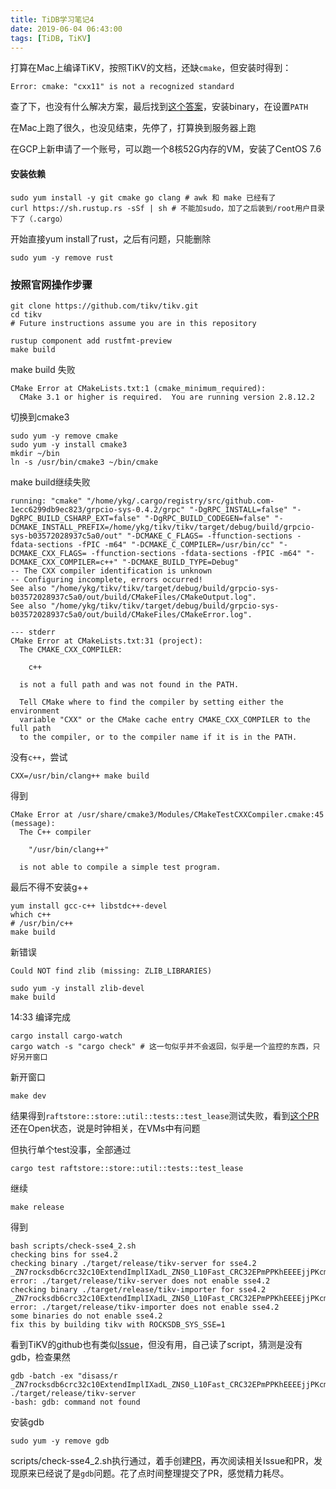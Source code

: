 ```yaml
---
title: TiDB学习笔记4
date: 2019-06-04 06:43:00
tags: [TiDB, TiKV]
---
```


打算在Mac上编译TiKV，按照TiKV的文档，还缺`cmake`，但安装时得到：
```
Error: cmake: "cxx11" is not a recognized standard
```
查了下，也没有什么解决方案，最后找到[这个答案][1]，安装binary，在设置`PATH`

在Mac上跑了很久，也没见结束，先停了，打算换到服务器上跑

在GCP上新申请了一个账号，可以跑一个8核52G内存的VM，安装了CentOS 7.6

#### 安装依赖
```shell
sudo yum install -y git cmake go clang # awk 和 make 已经有了
curl https://sh.rustup.rs -sSf | sh # 不能加sudo，加了之后装到/root用户目录下了（.cargo）
```

开始直接yum install了rust，之后有问题，只能删除
```
sudo yum -y remove rust 
```

### 按照官网操作步骤



```shell
git clone https://github.com/tikv/tikv.git
cd tikv
# Future instructions assume you are in this repository

rustup component add rustfmt-preview
make build
```

make build 失败
```
CMake Error at CMakeLists.txt:1 (cmake_minimum_required):
  CMake 3.1 or higher is required.  You are running version 2.8.12.2
```

切换到cmake3
```
sudo yum -y remove cmake 
sudo yum -y install cmake3 
mkdir ~/bin
ln -s /usr/bin/cmake3 ~/bin/cmake
```

make build继续失败
```
running: "cmake" "/home/ykg/.cargo/registry/src/github.com-1ecc6299db9ec823/grpcio-sys-0.4.2/grpc" "-DgRPC_INSTALL=false" "-DgRPC_BUILD_CSHARP_EXT=false" "-DgRPC_BUILD_CODEGEN=false" "-DCMAKE_INSTALL_PREFIX=/home/ykg/tikv/tikv/target/debug/build/grpcio-sys-b03572028937c5a0/out" "-DCMAKE_C_FLAGS= -ffunction-sections -fdata-sections -fPIC -m64" "-DCMAKE_C_COMPILER=/usr/bin/cc" "-DCMAKE_CXX_FLAGS= -ffunction-sections -fdata-sections -fPIC -m64" "-DCMAKE_CXX_COMPILER=c++" "-DCMAKE_BUILD_TYPE=Debug"
-- The CXX compiler identification is unknown
-- Configuring incomplete, errors occurred!
See also "/home/ykg/tikv/tikv/target/debug/build/grpcio-sys-b03572028937c5a0/out/build/CMakeFiles/CMakeOutput.log".
See also "/home/ykg/tikv/tikv/target/debug/build/grpcio-sys-b03572028937c5a0/out/build/CMakeFiles/CMakeError.log".

--- stderr
CMake Error at CMakeLists.txt:31 (project):
  The CMAKE_CXX_COMPILER:

    c++

  is not a full path and was not found in the PATH.

  Tell CMake where to find the compiler by setting either the environment
  variable "CXX" or the CMake cache entry CMAKE_CXX_COMPILER to the full path
  to the compiler, or to the compiler name if it is in the PATH.
```

没有`c++`，尝试
```
CXX=/usr/bin/clang++ make build
```
得到
```
CMake Error at /usr/share/cmake3/Modules/CMakeTestCXXCompiler.cmake:45 (message):
  The C++ compiler

    "/usr/bin/clang++"

  is not able to compile a simple test program.
```

最后不得不安装g++
```
yum install gcc-c++ libstdc++-devel
which c++
# /usr/bin/c++
make build
```

新错误
```
Could NOT find zlib (missing: ZLIB_LIBRARIES)
```

```
sudo yum -y install zlib-devel
make build
```

14:33 编译完成

```
cargo install cargo-watch
cargo watch -s "cargo check" # 这一句似乎并不会返回，似乎是一个监控的东西，只好另开窗口
```

新开窗口
```
make dev
```
结果得到`raftstore::store::util::tests::test_lease`测试失败，看到[这个PR][2]还在Open状态，说是时钟相关，在VMs中有问题

但执行单个test没事，全部通过
```
cargo test raftstore::store::util::tests::test_lease
```

继续
```
make release
```

得到
```
bash scripts/check-sse4_2.sh
checking bins for sse4.2
checking binary ./target/release/tikv-server for sse4.2
_ZN7rocksdb6crc32c10ExtendImplIXadL_ZNS0_L10Fast_CRC32EPmPPKhEEEEjjPKcm
error: ./target/release/tikv-server does not enable sse4.2
checking binary ./target/release/tikv-importer for sse4.2
_ZN7rocksdb6crc32c10ExtendImplIXadL_ZNS0_L10Fast_CRC32EPmPPKhEEEEjjPKcm
error: ./target/release/tikv-importer does not enable sse4.2
some binaries do not enable sse4.2
fix this by building tikv with ROCKSDB_SYS_SSE=1
```

看到TiKV的github也有类似[Issue][3]，但没有用，自己读了script，猜测是没有gdb，检查果然
```
gdb -batch -ex "disass/r _ZN7rocksdb6crc32c10ExtendImplIXadL_ZNS0_L10Fast_CRC32EPmPPKhEEEEjjPKcm" ./target/release/tikv-server
-bash: gdb: command not found
```

安装gdb
```
sudo yum -y remove gdb
```

scripts/check-sse4_2.sh执行通过，着手创建[PR][4]，再次阅读相关Issue和PR，发现原来已经说了是`gdb`问题。花了点时间整理提交了PR，感觉精力耗尽。



[1]: https://stackoverflow.com/questions/32185079/installing-cmake-with-home-brew
[2]: https://github.com/tikv/tikv/issues/3044
[3]: https://github.com/tikv/tikv/issues/4330
[4]: https://github.com/tikv/tikv/pull/4832
